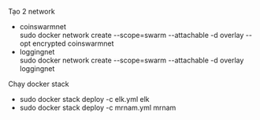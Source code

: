 Tạo 2 network
- coinswarmnet \
sudo docker network create --scope=swarm --attachable -d overlay --opt encrypted coinswarmnet
- loggingnet \
sudo docker network create --scope=swarm --attachable -d overlay loggingnet

Chạy docker stack
- sudo docker stack deploy -c elk.yml elk
- sudo docker stack deploy -c mrnam.yml mrnam
